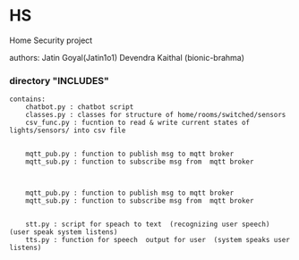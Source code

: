 # HS
Home Security project 

authors:	Jatin Goyal(Jatin1o1)
		Devendra Kaithal (bionic-brahma)
	


### directory "INCLUDES"  

	contains:
		chatbot.py : chatbot script
		classes.py : classes for structure of home/rooms/switched/sensors
		csv_func.py : fucntion to read & write current states of lights/sensors/ into csv file

		
		mqtt_pub.py : function to publish msg to mqtt broker
		mqtt_sub.py : function to subscribe msg from  mqtt broker
		


		mqtt_pub.py : function to publish msg to mqtt broker
		mqtt_sub.py : function to subscribe msg from  mqtt broker


		stt.py : script for speach to text  (recognizing user speech) (user speak system listens)
		tts.py : function for speech  output for user  (system speaks user listens)


	
